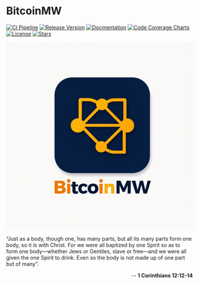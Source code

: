 # BitcoinMW

[![CI Pipeline](https://github.com/cgilliard/bitcoinmw/actions/workflows/main.yml/badge.svg)](https://github.com/cgilliard/bitcoinmw/actions/workflows/main.yml)
[![Release Version](https://img.shields.io/github/v/release/cgilliard/bitcoinmw.svg?color=blue)](https://github.com/cgilliard/bitcoinmw/releases)
[![Docmentation](https://img.shields.io/static/v1?label=Documentation&message=Github+Pages&color=orange)](https://cgilliard.github.io/bitcoinmw/)
[![Code Coverage Charts](https://img.shields.io/static/v1?label=Code%20Coverage%20Charts&message=78.00%&color=purple)](https://cgilliard.github.io/bitcoinmw/code_coverage.html)
[![License](https://img.shields.io/github/license/cgilliard/bitcoinmw.svg)](https://github.com/cgilliard/bitcoinmw/blob/master/LICENSE)
[![Stars](https://img.shields.io/github/stars/cgilliard/bitcoinmw.svg?style=social)](https://github.com/cgilliard/bitcoinmw/stargazers)

<p align="center">
    <img src="docs/bitcoinmwlogo.png" alt="Logo">
</p>

 “Just as a body, though one, has many parts, but all its many parts form one body, so it is with Christ. For we were all baptized by one Spirit so as to form one body—whether Jews or Gentiles, slave or free—and we were all given the one Spirit to drink. Even so the body is not made up of one part but of many”.

<p align="right">
-- <strong>1 Corinthians 12:12-14</strong>
</p>
